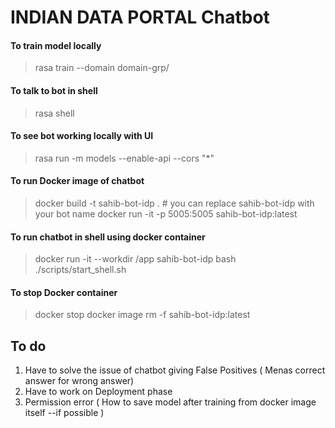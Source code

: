 # INDIAN DATA PORTAL Chatbot

#### To train model locally
> rasa train --domain domain-grp/
#### To talk to bot in shell
> rasa shell

#### To see bot working locally with UI
> rasa run -m models --enable-api --cors "*"
#### To run Docker image of chatbot

> docker build -t sahib-bot-idp . # you can replace sahib-bot-idp with your bot name
> docker run -it  -p 5005:5005 sahib-bot-idp:latest

#### To run chatbot in shell using docker container
> docker run  -it --workdir /app sahib-bot-idp bash ./scripts/start_shell.sh
#### To stop Docker container
> docker stop <container-id>
> docker image rm -f sahib-bot-idp:latest
## To do
1. Have to solve the issue of chatbot giving False Positives ( Menas correct answer for wrong answer)
2. Have to work on Deployment phase
3. Permission error ( How to save model after training from docker image itself --if possible )